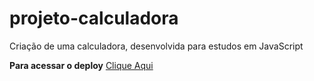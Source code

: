# projeto-calculadora
Criação de uma calculadora, desenvolvida para estudos em JavaScript

**Para acessar o deploy** [Clique Aqui](https://sanchesvitor.github.io/projeto-calculadora/)


